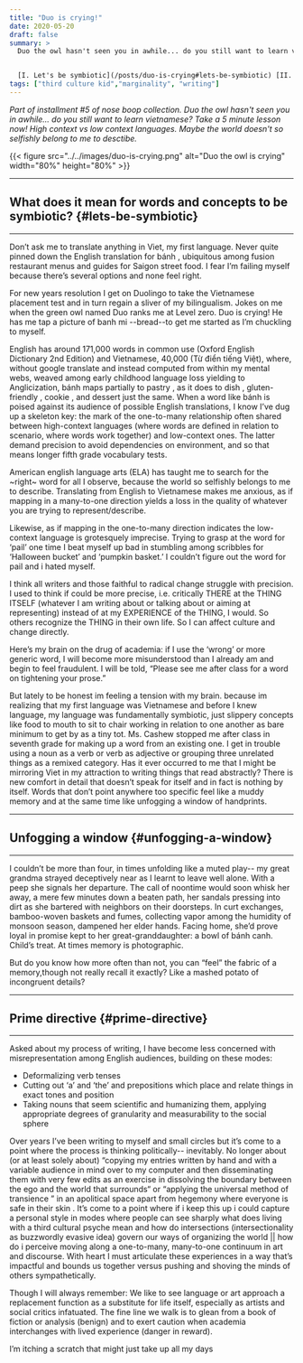 ```yaml
---
title: "Duo is crying!"
date: 2020-05-20
draft: false
summary: >
  Duo the owl hasn't seen you in awhile... do you still want to learn vietnamese? Take a 5 minute lesson now! Maybe the world doesn't so selfishly belong to you to desctibe.


  [I. Let's be symbiotic](/posts/duo-is-crying#lets-be-symbiotic) [II. Unfogging a window](/posts/duo-is-crying#unfogging-a-window) [III. Prime directive](/posts/duo-is-crying#prime-directive)
tags: ["third culture kid","marginality", "writing"]
---
```

*Part of installment #5 of nose boop collection. Duo the owl hasn't seen you in awhile... do you still want to learn vietnamese? Take a 5 minute lesson now! High context vs low context languages. Maybe the world doesn't so selfishly belong to me to desctibe.*

{{< figure src="../../images/duo-is-crying.png" alt="Duo the owl is crying" width="80%" height="80%" >}}

---
## What does it mean for words and concepts to be symbiotic? {#lets-be-symbiotic}
---


Don’t ask me to translate anything in Viet, my first language. Never quite pinned down
the English translation for bánh , ubiquitous among fusion restaurant menus and guides
for Saigon street food. I fear I’m failing myself because there’s several options and
none feel right.


For new years resolution I get on Duolingo to take the Vietnamese placement test and
in turn regain a sliver of my bilingualism. Jokes on me when the green owl named Duo
ranks me at Level zero. Duo is crying! He has me tap a picture of banh mi --bread--to
get me started as I’m chuckling to myself.


English has around 171,000 words in common use (Oxford English Dictionary 2nd Edition)
and Vietnamese, 40,000 (Từ điển tiếng Việt), where, without google translate and
instead computed from within my mental webs, weaved among early childhood language
loss yielding to Anglicization, bánh maps partially to pastry , as it does to dish ,
gluten-friendly , cookie , and dessert just the same. When a word like bánh is poised
against its audience of possible English translations, I know I’ve dug up a skeleton
key: the mark of the one-to-many relationship often shared between high-context
languages (where words are defined in relation to scenario, where words work together)
and low-context ones. The latter demand precision to avoid dependencies on
environment, and so that means longer fifth grade vocabulary tests.


American english language arts (ELA) has taught me to search for the ~right~ word for
all I observe, because the world so selfishly belongs to me to describe. Translating
from English to Vietnamese makes me anxious, as if mapping in a many-to-one direction
yields a loss in the quality of whatever you are trying to represent/describe.


Likewise, as if mapping in the one-to-many direction indicates the low-context
language is grotesquely imprecise. Trying to grasp at the word for ‘pail’ one time I
beat myself up bad in stumbling among scribbles for ‘Halloween bucket’ and ‘pumpkin
basket.’ I couldn’t figure out the word for pail and i hated myself.


I think all writers and those faithful to radical change struggle with precision. I
used to think if could be more precise, i.e. critically THERE at the THING ITSELF
(whatever I am writing about or talking about or aiming at representing) instead of at
my EXPERIENCE of the THING, I would. So others recognize the THING in their own life.
So I can affect culture and change directly.


Here’s my brain on the drug of academia: if I use the ‘wrong’ or more generic word, I
will become more misunderstood than I already am and begin to feel fraudulent. I will
be told, “Please see me after class for a word on tightening your prose.”


But lately to be honest im feeling a tension with my brain. because im realizing that
my first language was Vietnamese and before I knew language, my language was
fundamentally symbiotic, just slippery concepts like food to mouth to sit to chair
working in relation to one another as bare minimum to get by as a tiny tot. Ms. Cashew
stopped me after class in seventh grade for making up a word from an existing one. I
get in trouble using a noun as a verb or verb as adjective or grouping three unrelated
things as a remixed category. Has it ever occurred to me that I might be mirroring
Viet in my attraction to writing things that read abstractly? There is new comfort in
detail that doesn’t speak for itself and in fact is nothing by itself. Words that
don’t point anywhere too specific feel like a muddy memory and at the same time like
unfogging a window of handprints.


---
## Unfogging a window {#unfogging-a-window}
---


I couldn’t be more than four, in times unfolding like a muted play-- my great grandma
strayed deceptively near as I learnt to leave well alone. With a peep she signals her
departure. The call of noontime would soon whisk her away, a mere few minutes down a
beaten path, her sandals pressing into dirt as she bartered with neighbors on their
doorsteps. In curt exchanges, bamboo-woven baskets and fumes, collecting vapor among
the humidity of monsoon season, dampened her elder hands. Facing home, she’d prove
loyal in promise kept to her great-granddaughter: a bowl of bánh canh. Child’s treat.
At times memory is photographic.


But do you know how more often than not, you can “feel” the fabric of a memory,though
not really recall it exactly? Like a mashed potato of incongruent details?


---
## Prime directive {#prime-directive}
---


Asked about my process of writing, I have become less concerned with misrepresentation
among English audiences, building on these modes:
- Deformalizing verb tenses
- Cutting out ‘a’ and ‘the’ and prepositions which place and relate things in
exact tones and position
- Taking nouns that seem scientific and humanizing them, applying appropriate
degrees of granularity and measurability to the social sphere


Over years I’ve been writing to myself and small circles but it’s come to a point
where the process is thinking politically-- inevitably. No longer about (or at least
solely about) “copying my entries written by hand and with a variable audience in mind
over to my computer and then disseminating them with very few edits as an exercise in
dissolving the boundary between the ego and the world that surrounds“ or “applying the
universal method of transience ” in an apolitical space apart from hegemony where
everyone is safe in their skin . It’s come to a point where if i keep this up i could
capture a personal style in modes where people can see sharply what does living with a
third cultural psyche mean and how do intersections (intersectionality as buzzwordly
evasive idea) govern our ways of organizing the world || how do i perceive moving
along a one-to-many, many-to-one continuum in art and discourse. With heart I must
articulate these experiences in a way that’s impactful and bounds us together versus
pushing and shoving the minds of others sympathetically.


Though I will always remember: We like to see language or art approach a replacement
function as a substitute for life itself, especially as artists and social critics
infatuated. The fine line we walk is to glean from a book of fiction or analysis
(benign) and to exert caution when academia interchanges with lived experience (danger
in reward).


I’m itching a scratch that might just take up all my days
